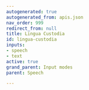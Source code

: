 ```yaml
---
autogenerated: true
autogenerated_from: apis.json
nav_order: 999
redirect_from: null
title: Lingua Custodia
id: lingua-custodia
inputs:
- speech
- text
active: true
grand_parent: Input modes
parent: Speech

---
```


